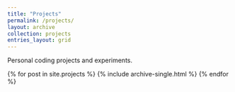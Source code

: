 ```yaml
---
title: "Projects"
permalink: /projects/
layout: archive
collection: projects
entries_layout: grid  
---
```


Personal coding projects and experiments.

{% for post in site.projects %}
  {% include archive-single.html %}
{% endfor %}